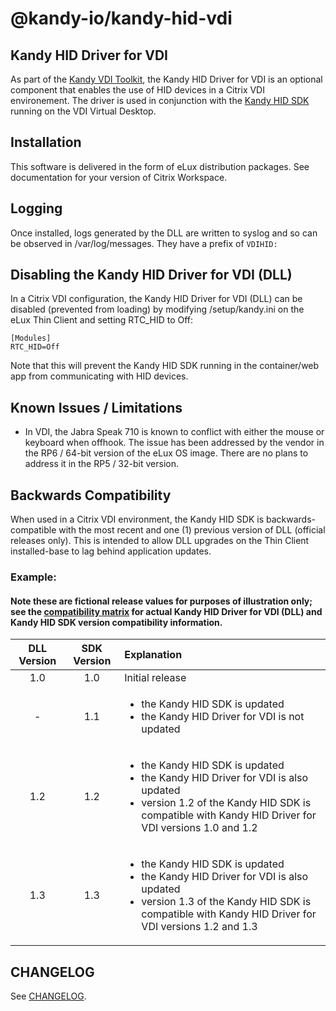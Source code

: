 # @kandy-io/kandy-hid-vdi

## Kandy HID Driver for VDI

As part of the [Kandy VDI Toolkit](https://github.com/Kandy-IO/kandy-vdi-toolkit), the Kandy HID Driver for VDI is an optional component that enables the use of HID devices in a Citrix VDI environement. The driver is used in conjunction with the [Kandy HID SDK](https://github.com/Kandy-IO/kandy-hid-sdk) running on the VDI Virtual Desktop.

## Installation

This software is delivered in the form of eLux distribution packages. See documentation for your version of Citrix Workspace.

## Logging

Once installed, logs generated by the DLL are written to syslog and so can be observed in /var/log/messages. They have a prefix of `VDIHID:`

## Disabling the Kandy HID Driver for VDI (DLL)

In a Citrix VDI configuration, the Kandy HID Driver for VDI (DLL) can be disabled (prevented from loading) by modifying /setup/kandy.ini on the eLux Thin Client and setting RTC_HID to Off:

```
[Modules]
RTC_HID=Off
```
Note that this will prevent the Kandy HID SDK running in the container/web app from communicating with HID devices.

## Known Issues / Limitations

- In VDI, the Jabra Speak 710 is known to conflict with either the mouse or keyboard when offhook. The issue has been addressed by the vendor in the RP6 / 64-bit version of the eLux OS image. There are no plans to address it in the RP5 / 32-bit version.

## Backwards Compatibility

When used in a Citrix VDI environment, the Kandy HID SDK is backwards-compatible with the most recent and one (1) previous version of DLL (official releases only). This is intended to allow DLL upgrades on the Thin Client installed-base to lag behind application updates.

### Example:
#### Note these are fictional release values for purposes of illustration only; see the [compatibility matrix](./docs/compatibility.md) for actual Kandy HID Driver for VDI (DLL) and Kandy HID SDK version compatibility information.

| DLL Version | SDK Version |                  Explanation                      |
| :---------: | :---------: | :------------------------------------------------ |
| 1.0 | 1.0 | Initial release |
| -   | 1.1 | <ul><li>the Kandy HID SDK is updated</li><li>the Kandy HID Driver for VDI is not updated</li></ul> |
| 1.2 | 1.2 | <ul><li>the Kandy HID SDK is updated</li><li>the Kandy HID Driver for VDI is also updated</li><li>version 1.2 of the Kandy HID SDK is compatible with Kandy HID Driver for VDI versions 1.0 and 1.2</li></ul> |
| 1.3 | 1.3 | <ul><li>the Kandy HID SDK is updated</li><li>the Kandy HID Driver for VDI is also updated</li><li>version 1.3 of the Kandy HID SDK is compatible with Kandy HID Driver for VDI versions 1.2 and 1.3</li></ul> |


## CHANGELOG
See [CHANGELOG](./CHANGELOG.md).
